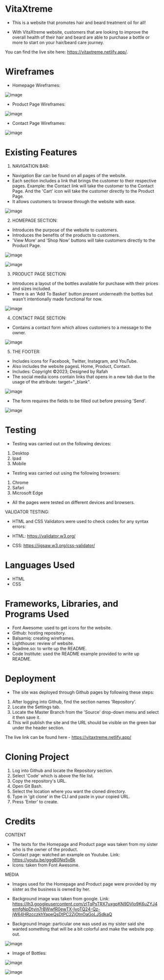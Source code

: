 # VitaXtreme

- This is a website that promotes hair and beard treatment oil for all! 

- With VitaXtreme website, customers that are looking to improve the overall health of their hair and beard are able to purchase a bottle or more to start on your hair/beard care journey.

You can find the live site here: https://vitaxtreme.netlify.app/.



# Wireframes

- Homepage Wireframes: 

![image](https://user-images.githubusercontent.com/126483536/235234667-af280d62-aed5-4963-a3d7-bb9dbe72258d.png)



- Product Page Wireframes:

![image](https://user-images.githubusercontent.com/126483536/235234608-a9475da4-f3f5-4590-9167-5d2aa25dd315.png)



- Contact Page Wireframes:

![image](https://user-images.githubusercontent.com/126483536/235234552-a733d24d-576f-417a-9c58-97b9b8f9c843.png)



# Existing Features

1.  NAVIGATION BAR:

- Navigation Bar can be found on all pages of the website.
- Each section includes a link that brings the customer to their respective pages. Example: the Contact link will take the customer to the Contact Page. And the 'Cart' icon will take the customer directly to the Product Page. 
- It allows customers to browse through the website with ease.

![image](https://user-images.githubusercontent.com/126483536/235222231-128e21c4-d6e3-4b90-8dbb-ff7d4eecba2d.png)


2. HOMEPAGE SECTION:

- Introduces the purpose of the website to customers.
- Introduces the benefits of the products to customers.
- 'View More' and 'Shop Now' buttons will take customers directly to the Product Page.

![image](https://user-images.githubusercontent.com/126483536/235220871-382877c5-1276-4f9a-8628-ff4451079e08.png)

![image](https://user-images.githubusercontent.com/126483536/235222146-f7057ece-539f-4f42-8221-c1115387e590.png)


3. PRODUCT PAGE SECTION:

- Introduces a layout of the bottles available for purchase with their prices and sizes included.
- There is an 'Add To Basket' button present underneath the bottles but wasn't intentionally made functional for now.

![image](https://user-images.githubusercontent.com/126483536/235222677-bfcb1647-d4e9-41bd-a3fd-fcbff0858369.png)


4. CONTACT PAGE SECTION:

- Contains a contact form which allows customers to a message to the owner.

![image](https://user-images.githubusercontent.com/126483536/235222916-3d852674-ccba-416a-bbd9-f49760f6bdfe.png)


5. THE FOOTER:

- Includes icons for Facebook, Twitter, Instagram, and YouTube.
- Also includes the website pagesL Home, Product, Contact.
- Includes: Copyright ©2023; Designed by Rafah
- The social media icons contain links that opens in a new tab due to the usage of the attribute: target="_blank".

![image](https://user-images.githubusercontent.com/126483536/235223248-4c82832a-f7f7-4425-b51e-59f131ebc520.png)

- The form requires the fields to be filled out before pressing 'Send'.

![image](https://user-images.githubusercontent.com/126483536/235223824-e4f30ddb-68be-42f3-ab6a-7bb6b3202b11.png)




# Testing

- Testing was carried out on the following devices:

1. Desktop
2. Ipad
3. Mobile

- Testing was carried out using the following browsers:

1. Chrome
2. Safari
3. Microsoft Edge

- All the pages were tested on different devices and browsers. 

VALIDATOR TESTING:

- HTML and CSS Validators were used to check codes for any syntax errors:

- HTML: https://validator.w3.org/
- CSS: https://jigsaw.w3.org/css-validator/


# Languages Used

- HTML
- CSS

# Frameworks, Libraries, and Programs Used

- Font Awesome: used to get icons for the website.
- Github: hosting repository.
- Balsamiq: creating wireframes.
- Lighthouse: review of website.
- Readme.so: to write up the README.
- Code Institute: used the README example provided to write up README.


# Deployment

- The site was deployed through Github pages by following these steps:

1. After logging into Github, find the section names 'Repository'.
2. Locate the Settings tab.
3. Locate the Master Branch from the 'Source' drop-down menu and select it then save it.
4. This will publish the site and the URL should be visible on the green bar under the header section.

The live link can be found here - https://vitaxtreme.netlify.app/


# Cloning Project

1. Log into Github and locate the Repository section. 
2. Select 'Code' which is above the file list.
3. Copy the repository's URL.
4. Open Git Bash.
5. Select the location where you want the cloned directory.
6. Type in 'git clone' in the CLI and paste in your copied URL.
7. Press 'Enter' to create. 


# Credits

CONTENT

- The texts for the Homepage and Product page was taken from my sister who is the owner of the product. 
- Contact page: watched an example on Youtube. Link: https://youtu.be/gggB0Nq5vBk
- Icons: taken from Font Awesome.

MEDIA 

- Images used for the Homepage and Product page were provided by my sister as the business is owned by her. 
- Background image was taken from google. Link: https://lh3.googleusercontent.com/zITqPsTRX7uxgpKN9DVIo9K6uZYJ4emfgNpDtyin7rBWwfR0ewTX-IyoTQ24-Qz-jW64HRzcczkhYapeQsDtPC2ZjOtnOaGoLJSdkaQ


- Background Image: particular one was used as my sister said she wanted something that will be a bit colorful and make the website pop out.

![image](https://user-images.githubusercontent.com/126483536/235224463-bf65d692-86b5-4c31-be9e-10afd8c3a016.png)

- Image of Bottles:

![image](https://user-images.githubusercontent.com/126483536/235224702-6bfac255-cedb-438e-94af-acb70afb98d0.png)

![image](https://user-images.githubusercontent.com/126483536/235224768-8c1c7680-abd0-490c-9fab-94c326d060e5.png)



